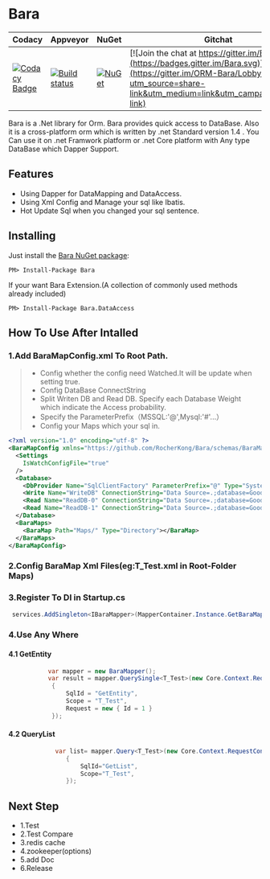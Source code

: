 # Bara
| Codacy | Appveyor | NuGet | Gitchat |
|--------|----------|-------|---------|
|[![Codacy Badge](https://api.codacy.com/project/badge/Grade/2a3146f3f09246d3a1a25826189aa656)](https://www.codacy.com/app/kx.1990/Bara?utm_source=github.com&utm_medium=referral&utm_content=RocherKong/Bara&utm_campaign=badger)|[![Build status](https://ci.appveyor.com/api/projects/status/w20ms4cct4nyl5ar/branch/master?svg=true)](https://ci.appveyor.com/project/RocherKong/bara/branch/master)|  [![NuGet](https://img.shields.io/nuget/v/Bara.svg)](https://www.nuget.org/packages/Bara/)|[![Join the chat at https://gitter.im/Bara](https://badges.gitter.im/Bara.svg)](https://gitter.im/ORM-Bara/Lobby?utm_source=share-link&utm_medium=link&utm_campaign=share-link)|

Bara is a .Net library for Orm. Bara provides quick access to DataBase. Also it is a cross-platform orm which is written by .net Standard version 1.4 . You Can use it on .net Framwork platform or .net Core platform with Any type DataBase which Dapper Support.
## Features
* Using Dapper for DataMapping and DataAccess. 
* Using Xml Config and Manage your sql like Ibatis.
* Hot Update Sql when you changed your sql sentence.

## Installing
Just install the [Bara NuGet package](http://www.nuget.org/packages/Bara/):

```
PM> Install-Package Bara
```

If your want Bara Extension.(A collection of commonly used methods already included)
```
PM> Install-Package Bara.DataAccess
```

## How To Use After Intalled
### 1.Add **BaraMapConfig.xml** To Root Path.
  > * Config whether the config need Watched.It will be update when setting true.
  > * Config DataBase ConnectString  
  > * Split Writen DB and Read DB. Specify each Database Weight which indicate the Access probability.
  > * Specify the ParameterPrefix（MSSQL:'@',Mysql:'#'...）
  > * Config your Maps which your sql in.

```xml
<?xml version="1.0" encoding="utf-8" ?>
<BaraMapConfig xmlns="https://github.com/RocherKong/Bara/schemas/BaraMapConfig.xsd">
  <Settings
    IsWatchConfigFile="true"
  />
  <Database>
    <DbProvider Name="SqlClientFactory" ParameterPrefix="@" Type="System.Data.SqlClient.SqlClientFactory,System.Data.SqlClient"/>
    <Write Name="WriteDB" ConnectionString="Data Source=.;database=GoodJob;uid=sa;pwd=App1234"/>
    <Read Name="ReadDB-0" ConnectionString="Data Source=.;database=GoodJob;uid=sa;pwd=App1234" Weight="50"/>
    <Read Name="ReadDB-1" ConnectionString="Data Source=.;database=GoodJob;uid=sa;pwd=App1234" Weight="50"/>
  </Database>
  <BaraMaps>
    <BaraMap Path="Maps/" Type="Directory"></BaraMap>
  </BaraMaps>
</BaraMapConfig>
```
### 2.Config BaraMap Xml Files(eg:**T_Test.xml** in Root-Folder Maps)

### 3.Register To DI in Startup.cs
```c#
 services.AddSingleton<IBaraMapper>(MapperContainer.Instance.GetBaraMapper());
```

### 4.Use Any Where
#### 4.1 GetEntity
```c#
           var mapper = new BaraMapper();
           var result = mapper.QuerySingle<T_Test>(new Core.Context.RequestContext
            {
                SqlId = "GetEntity",
                Scope = "T_Test",
                Request = new { Id = 1 }
            });
```

#### 4.2 QueryList
```c#
             var list= mapper.Query<T_Test>(new Core.Context.RequestContext
                {
                    SqlId="GetList",
                    Scope="T_Test",
                });
```

## Next Step 

* 1.Test
* 2.Test Compare
* 3.redis cache
* 4.zookeeper(options)
* 5.add Doc 
* 6.Release




